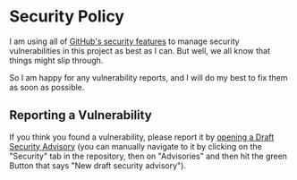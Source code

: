# Security Policy

I am using all of [GitHub's security features](https://docs.github.com/en/code-security) to manage security vulnerabilities in this project as best as I can. But well, we all know that things might slip through.

So I am happy for any vulnerability reports, and I will do my best to fix them as soon as possible.

## Reporting a Vulnerability

If you think you found a vulnerability, please report it by [opening a Draft Security Advisory](https://github.com/davelosert/vitest-coverage-report-action/security/advisories/new) (you can manually navigate to it by clicking on the "Security" tab in the repository, then on "Advisories" and then hit the green Button that says "New draft security advisory").
